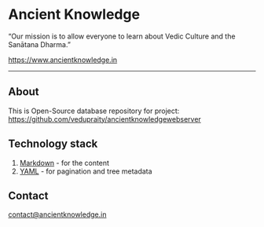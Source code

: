 # Ancient Knowledge

“Our mission is to allow everyone to learn about Vedic Culture and the Sanātana Dharma.”

https://www.ancientknowledge.in

---

## About

This is Open-Source database repository for project: https://github.com/vedupraity/ancientknowledgewebserver

## Technology stack

1. [Markdown](https://en.wikipedia.org/wiki/Markdown) - for the content
3. [YAML](https://en.wikipedia.org/wiki/YAML) - for pagination and tree metadata

## Contact

contact@ancientknowledge.in
